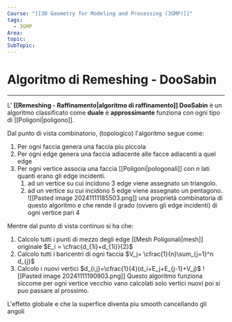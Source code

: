 ```yaml
---
Course: "[[3D Geometry for Modeling and Processing (3GMP)]]"
tags:
  - 3GMP
Area: 
topic: 
SubTopic:
---
```


# Algoritmo di Remeshing - DooSabin
---
L' __[[Remeshing - Raffinamento|algoritmo di raffinamento]] DooSabin__  è un algoritmo classificato come __duale__ è __approssimante__ funziona con ogni tipo di [[Poligoni|poligono]].

Dal punto di vista combinatorio, (topologico) l'algoritmo segue come:
1. Per ogni faccia genera una faccia piu piccola
2. Per ogni edge genera una faccia adiacente alle facce adiacenti a quel edge
3. Per  ogni vertice associa una faccia [[Poligoni|pologonali]] con $n$ lati quanti erano gli edge incidenti.
	1. ad un vertice su cui incidono $3$ edge viene assegnato un triangolo.
	2. ad un vertice su cui incidono $5$ edge viene assegnato un pentagono.
![[Pasted image 20241111185503.png]]
una proprietà combinatoria di questo algoritmo e che rende il grado (ovvero gli edge incidenti) di ogni vertice pari $4$ 


Mentre dal punto di vista continuo si ha che:
1. Calcolo tutti i punti di mezzo degli edge [[Mesh Poligonali|mesh]] originale $E_i = \cfrac{d_{1i}+d_{1i}}{2}$ 
2. Calcolo tutti i baricentri di ogni  faccia $V_j= \cfrac{1}{n}\sum_{j=1}^n d_{j}$
3. Calcolo i nuovi vertici $d_{i,j}=\cfrac{1}{4}(d_i+E_j+E_{j-1}+V_j)$
![[Pasted image 20241111190903.png]]
Questo algoritmo funziona siccome per ogni vertice vecchio vano calcolati solo vertici nuovi poi si puo passare al prossimo. 



L'effetto globale e che la superfice diventa piu smooth cancellando gli angoli